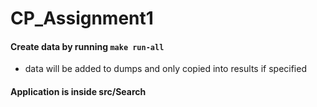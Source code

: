 # CP_Assignment1

#### Create data by running ```make run-all```
- data will be added to dumps and only copied into results if specified

#### Application is inside src/Search
